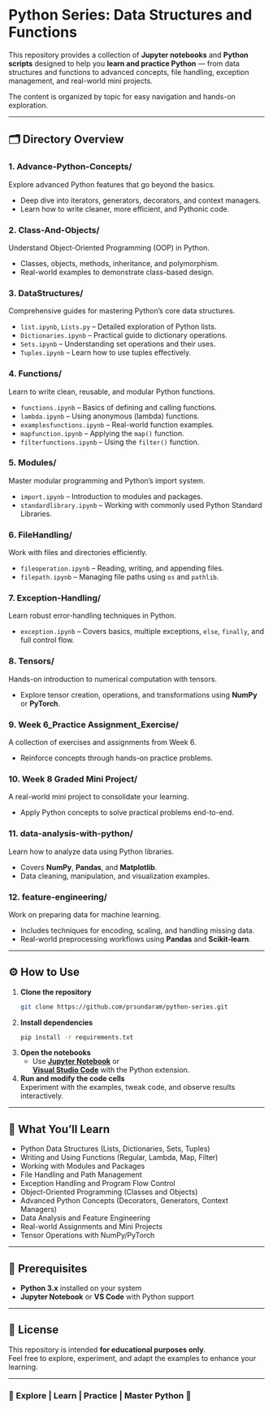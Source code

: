 # Python Series: Data Structures and Functions

This repository provides a collection of **Jupyter notebooks** and **Python scripts** designed to help you **learn and practice Python** — from data structures and functions to advanced concepts, file handling, exception management, and real-world mini projects.

The content is organized by topic for easy navigation and hands-on exploration.

---

## 🗂️ Directory Overview

### **1. Advance-Python-Concepts/**
Explore advanced Python features that go beyond the basics.
- Deep dive into iterators, generators, decorators, and context managers.
- Learn how to write cleaner, more efficient, and Pythonic code.

### **2. Class-And-Objects/**
Understand Object-Oriented Programming (OOP) in Python.
- Classes, objects, methods, inheritance, and polymorphism.
- Real-world examples to demonstrate class-based design.

### **3. DataStructures/**
Comprehensive guides for mastering Python’s core data structures.
- `list.ipynb`, `Lists.py` – Detailed exploration of Python lists.
- `Dictionaries.ipynb` – Practical guide to dictionary operations.
- `Sets.ipynb` – Understanding set operations and their uses.
- `Tuples.ipynb` – Learn how to use tuples effectively.

### **4. Functions/**
Learn to write clean, reusable, and modular Python functions.
- `functions.ipynb` – Basics of defining and calling functions.
- `lambda.ipynb` – Using anonymous (lambda) functions.
- `examplesfunctions.ipynb` – Real-world function examples.
- `mapfunction.ipynb` – Applying the `map()` function.
- `filterfunctions.ipynb` – Using the `filter()` function.

### **5. Modules/**
Master modular programming and Python’s import system.
- `import.ipynb` – Introduction to modules and packages.
- `standardlibrary.ipynb` – Working with commonly used Python Standard Libraries.

### **6. FileHandling/**
Work with files and directories efficiently.
- `fileoperation.ipynb` – Reading, writing, and appending files.
- `filepath.ipynb` – Managing file paths using `os` and `pathlib`.

### **7. Exception-Handling/**
Learn robust error-handling techniques in Python.
- `exception.ipynb` – Covers basics, multiple exceptions, `else`, `finally`, and full control flow.

### **8. Tensors/**
Hands-on introduction to numerical computation with tensors.
- Explore tensor creation, operations, and transformations using **NumPy** or **PyTorch**.

### **9. Week 6_Practice Assignment_Exercise/**
A collection of exercises and assignments from Week 6.
- Reinforce concepts through hands-on practice problems.

### **10. Week 8 Graded Mini Project/**
A real-world mini project to consolidate your learning.
- Apply Python concepts to solve practical problems end-to-end.

### **11. data-analysis-with-python/**
Learn how to analyze data using Python libraries.
- Covers **NumPy**, **Pandas**, and **Matplotlib**.
- Data cleaning, manipulation, and visualization examples.

### **12. feature-engineering/**
Work on preparing data for machine learning.
- Includes techniques for encoding, scaling, and handling missing data.
- Real-world preprocessing workflows using **Pandas** and **Scikit-learn**.

---

## ⚙️ How to Use

1. **Clone the repository**
   ```bash
   git clone https://github.com/prsundaram/python-series.git
   ```
2. **Install dependencies**
   ```bash
   pip install -r requirements.txt
   ```
3. **Open the notebooks**
   - Use **[Jupyter Notebook](https://jupyter.org/)** or  
     **[Visual Studio Code](https://code.visualstudio.com/)** with the Python extension.
4. **Run and modify the code cells**  
   Experiment with the examples, tweak code, and observe results interactively.

---

## 🧠 What You’ll Learn

- Python Data Structures (Lists, Dictionaries, Sets, Tuples)  
- Writing and Using Functions (Regular, Lambda, Map, Filter)  
- Working with Modules and Packages  
- File Handling and Path Management  
- Exception Handling and Program Flow Control  
- Object-Oriented Programming (Classes and Objects)  
- Advanced Python Concepts (Decorators, Generators, Context Managers)  
- Data Analysis and Feature Engineering  
- Real-world Assignments and Mini Projects  
- Tensor Operations with NumPy/PyTorch  

---

## 🧰 Prerequisites

- **Python 3.x** installed on your system  
- **Jupyter Notebook** or **VS Code** with Python support  

---

## 📘 License

This repository is intended **for educational purposes only**.  
Feel free to explore, experiment, and adapt the examples to enhance your learning.

---

### 🌟 Explore | Learn | Practice | Master Python 🚀
